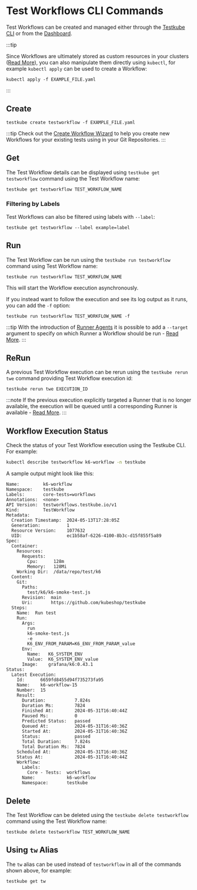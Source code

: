 # Test Workflows CLI Commands 

Test Workflows can be created and managed either through the [Testkube CLI](/articles/cli) or from the 
[Dashboard](/articles/testkube-dashboard-workflows-overview).

:::tip

Since Workflows are ultimately stored as custom resources in your clusters ([Read More](/articles/crds)), you can
also manipulate them directly using `kubectl`, for example `kubectl apply` can be used
to create a Workflow:

```shell
kubectl apply -f EXAMPLE_FILE.yaml
```
:::

## Create

```shell
testkube create testworkflow -f EXAMPLE_FILE.yaml
```

:::tip
Check out the [Create Workflow Wizard](/articles/test-workflows-create-wizard) to help you create new Workflows
for your existing tests using in your Git Repositories.
:::

## Get
The Test Workflow details can be displayed using `testkube get testworkflow` command using the Test Workflow name:

```shell
testkube get testworkflow TEST_WORKFLOW_NAME
```

### Filtering by Labels
Test Workflows can also be filtered using labels with `--label`:

```shell
testkube get testworkflow --label example=label
```

## Run
The Test Workflow can be run using the `testkube run testworkflow` command using Test Workflow name:

```shell
testkube run testworkflow TEST_WORKFLOW_NAME
```

This will start the Workflow execution asynchronously. 

If you instead want to follow the execution and see its log output as it runs, you can add the `-f` option: 

```shell
testkube run testworkflow TEST_WORKFLOW_NAME -f
```

:::tip
With the introduction of [Runner Agents](/articles/agents-overview#runner-agents) it is possible to add a 
`--target` argument to specify on which Runner a Workflow should be run - [Read More](/articles/test-workflows-running#runner-agent-targeting).
:::

## ReRun 

A previous Test Workflow execution can be rerun using the `testkube rerun twe` command providing Test Workflow execution id:

```shell
testkube rerun twe EXECUTION_ID
```

:::note
If the previous execution explicitly targeted a Runner that is no longer available, the execution will be queued 
until a corresponding Runner is available - [Read More](/articles/test-workflows-running#queuing-of-workflow-executions).
:::

## Workflow Execution Status

Check the status of your Test Workflow execution using the Testkube CLI. For example:

```sh
kubectl describe testworkflow k6-workflow -n testkube
```

A sample output might look like this:

```
Name:         k6-workflow
Namespace:    testkube
Labels:       core-tests=workflows
Annotations:  <none>
API Version:  testworkflows.testkube.io/v1
Kind:         TestWorkflow
Metadata:
  Creation Timestamp:  2024-05-13T17:28:05Z
  Generation:          1
  Resource Version:    1077632
  UID:                 ec1b58af-6226-4100-8b3c-d15f855f5a89
Spec:
  Container:
    Resources:
      Requests:
        Cpu:      128m
        Memory:   128Mi
    Working Dir:  /data/repo/test/k6
  Content:
    Git:
      Paths:
        test/k6/k6-smoke-test.js
      Revision:  main
      Uri:       https://github.com/kubeshop/testkube
  Steps:
    Name:  Run test
    Run:
      Args:
        run
        k6-smoke-test.js
        -e
        K6_ENV_FROM_PARAM=K6_ENV_FROM_PARAM_value
      Env:
        Name:   K6_SYSTEM_ENV
        Value:  K6_SYSTEM_ENV_value
      Image:    grafana/k6:0.43.1
Status:
  Latest Execution:
    Id:      6659fd8455d94f735273fa95
    Name:    k6-workflow-15
    Number:  15
    Result:
      Duration:           7.824s
      Duration Ms:        7824
      Finished At:        2024-05-31T16:40:44Z
      Paused Ms:          0
      Predicted Status:   passed
      Queued At:          2024-05-31T16:40:36Z
      Started At:         2024-05-31T16:40:36Z
      Status:             passed
      Total Duration:     7.824s
      Total Duration Ms:  7824
    Scheduled At:         2024-05-31T16:40:36Z
    Status At:            2024-05-31T16:40:44Z
    Workflow:
      Labels:
        Core - Tests:  workflows
      Name:            k6-workflow
      Namespace:       testkube
```

## Delete
The Test Workflow can be deleted using the `testkube delete testworkflow` command using the Test Workflow name:

```shell
testkube delete testworkflow TEST_WORKFLOW_NAME
```

## Using `tw` Alias

The `tw` alias can be used instead of `testworkflow` in all of the commands shown above, for example:

```shell
testkube get tw
```
